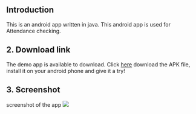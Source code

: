 
## Introduction
This is an android app written in java. This android app is used for Attendance checking. 

## 2. Download link
The demo app is available to download. Click [here][1] download the APK file, install it on your android phone and give it a try!

## 3. Screenshot
screenshot of the app 
![][image-1]

[1]:	files-for-release/app-release.apk

[image-1]:	files-for-release/01.jpg
